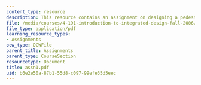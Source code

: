 ```yaml
---
content_type: resource
description: This resource contains an assignment on designing a pedestrian bridge.
file: /media/courses/4-191-introduction-to-integrated-design-fall-2006/b6e2e50a87b155d8c09799efe35d5eec_assn1.pdf
file_type: application/pdf
learning_resource_types:
- Assignments
ocw_type: OCWFile
parent_title: Assignments
parent_type: CourseSection
resourcetype: Document
title: assn1.pdf
uid: b6e2e50a-87b1-55d8-c097-99efe35d5eec
---
```

